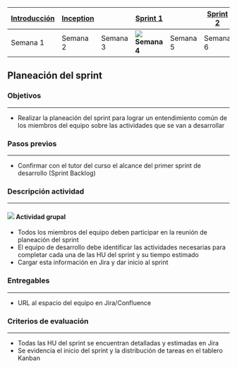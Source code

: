 | [Introducción](https://avargas20.github.io/MISW-Procesos/semanas/introduccion/semana1/semana1) | [Inception]() |   | [Sprint 1](https://avargas20.github.io/MISW-Procesos/semanas/sprint1/sprint1) |   | [Sprint 2]() |   | [Cierre]() |
|--------------|-----------|---|----------|---|----------|---|--------|
| Semana 1            | Semana 2         | Semana 3 | ![](./../../assets/images/localization.jpg) **Semana 4**       | Semana 5 | Semana 6        | Semana 7 | Semana 8      |

## Planeación del sprint

### Objetivos

---
* Realizar la planeación del sprint para lograr un entendimiento común de los miembros del equipo sobre las actividades que se van a desarrollar


### Pasos previos

---
* Confirmar con el tutor del curso el alcance del primer sprint de desarrollo (Sprint Backlog)


### Descripción actividad

---
#### ![](./../../assets/images/grupo.png) Actividad grupal

* Todos los miembros del equipo deben participar en la reunión de planeación del sprint
* El equipo de desarrollo debe identificar las actividades necesarias para completar cada una de las HU del sprint y su tiempo estimado
* Cargar esta información en Jira y dar inicio al sprint

### Entregables
---
* URL al espacio del equipo en Jira/Confluence
 

### Criterios de evaluación

---
* Todas las HU del sprint se encuentran detalladas y estimadas en Jira
* Se evidencia el inicio del sprint y la distribución de tareas en el tablero Kanban
